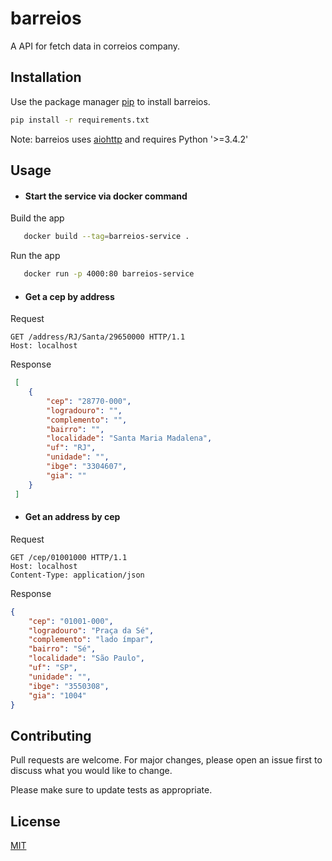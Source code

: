 # barreios

A API for fetch data in correios company.

## Installation

Use the package manager [pip](https://pip.pypa.io/en/stable/) to install barreios.

```bash
pip install -r requirements.txt
```
Note: barreios uses [aiohttp](https://aiohttp.readthedocs.io/en/stable/) and requires Python '>=3.4.2'


## Usage

- #### Start the service via docker command

Build the app
```bash
   docker build --tag=barreios-service .
```
Run the app

```bash
   docker run -p 4000:80 barreios-service
```

- #### Get a cep by address
Request
```http
GET /address/RJ/Santa/29650000 HTTP/1.1
Host: localhost
```
Response 

```json
 [
    {
        "cep": "28770-000",
        "logradouro": "",
        "complemento": "",
        "bairro": "",
        "localidade": "Santa Maria Madalena",
        "uf": "RJ",
        "unidade": "",
        "ibge": "3304607",
        "gia": ""
    }
 ]
```

- #### Get an address by cep
Request
```http
GET /cep/01001000 HTTP/1.1
Host: localhost
Content-Type: application/json

```
Response
``` json
{
    "cep": "01001-000",
    "logradouro": "Praça da Sé",
    "complemento": "lado ímpar",
    "bairro": "Sé",
    "localidade": "São Paulo",
    "uf": "SP",
    "unidade": "",
    "ibge": "3550308",
    "gia": "1004"
}
```

## Contributing
Pull requests are welcome. For major changes, please open an issue first to discuss what you would like to change.

Please make sure to update tests as appropriate.

## License
[MIT](https://choosealicense.com/licenses/mit/)
